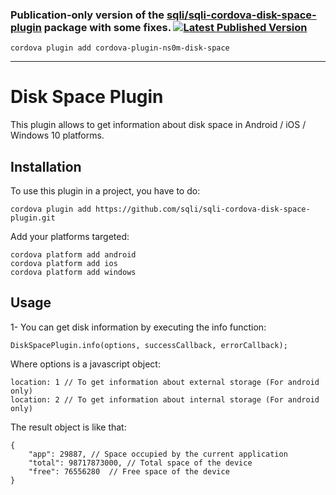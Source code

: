 ### Publication-only version of the [sqli/sqli-cordova-disk-space-plugin](https://github.com/sqli/sqli-cordova-disk-space-plugin) package with some fixes. [![Latest Published Version](https://img.shields.io/npm/v/cordova-plugin-ns0m-disk-space)](https://www.npmjs.com/package/cordova-plugin-ns0m-disk-space)
```
cordova plugin add cordova-plugin-ns0m-disk-space
```

---

# Disk Space Plugin
This plugin allows to get information about disk space in Android / iOS / Windows 10 platforms.

## Installation
To use this plugin in a project, you have to do:

	cordova plugin add https://github.com/sqli/sqli-cordova-disk-space-plugin.git

Add your platforms targeted:

	cordova platform add android
	cordova platform add ios
	cordova platform add windows

## Usage

1- You can get disk information by executing the info function:

	DiskSpacePlugin.info(options, successCallback, errorCallback);

Where options is a javascript object:

	location: 1 // To get information about external storage (For android only)
	location: 2 // To get information about internal storage (For android only)

The result object is like that:

	{
		"app": 29887, // Space occupied by the current application
		"total": 98717873000, // Total space of the device
		"free": 76556280  // Free space of the device
	}
